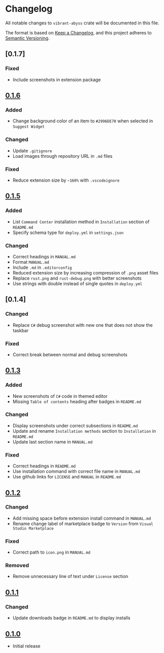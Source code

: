 # Changelog

All notable changes to `vibrant-abyss` crate will be documented in this file.

The format is based on [Keep a Changelog], and this project adheres to
[Semantic Versioning].

## [0.1.7]

### Fixed

- Include screenshots in extension package

## [0.1.6]

### Added

- Change background color of an item to `#2996DE70` when selected in `Suggest Widget`

### Changed

- Update `.gitignore`
- Load images through repository URL in `.md` files

### Fixed

- Reduce extension size by `~160%` with `.vscodeignore`

## [0.1.5]

### Added

- List `Command Center` installation method in `Installation` section of
  `README.md`
- Specify schema type for `deploy.yml` in `settings.json`

### Changed

- Correct headings in `MANUAL.md`
- Format `MANUAL.md`
- Include `.md` in `.editorconfig`
- Reduced extension size by increasing compression of `.png` asset files
- Replace `rust.png` and `rust-debug.png` with better screenshots
- Use strings with double instead of single quotes in `deploy.yml`

## [0.1.4]

### Changed

- Replace `C#` debug screenshot with new one that does not show the taskbar

### Fixed

- Correct break between normal and debug screenshots

## [0.1.3]

### Added

- New screenshots of `C#` code in themed editor
- Missing `Table of contents` heading after badges in `README.md`

### Changed

- Display screenshots under correct subsections in `README.md`
- Update and rename `Installation methods` section to `Installation` in
  `README.md`
- Update last section name in `MANUAL.md`

### Fixed

- Correct headings in `README.md`
- Use installation command with correct file name in `MANUAL.md`
- Use github links for `LICENSE` and `MANUAL` in `README.md`

## [0.1.2]

### Changed

- Add missing space before extension install command in `MANUAL.md`
- Rename change label of marketplace badge to `Version` from
  `Visual Studio Marketplace`

### Fixed

- Correct path to `icon.png` in `MANUAL.md`

### Removed

- Remove unnecessary line of text under `License` section

## [0.1.1]

### Changed

- Update downloads badge in `README.md` to display installs

## [0.1.0]

- Initial release

<!-- Links -->

[Keep a Changelog]: https://keepachangelog.com/en/1.0.0/
[Semantic Versioning]: https://semver.org/spec/v2.0.0.html

<!-- Versions -->

[0.1.6]: https://github.com/noelhorvath/vibrant-abyss/releases/tag/v0.1.7
[0.1.6]: https://github.com/noelhorvath/vibrant-abyss/releases/tag/v0.1.6
[0.1.5]: https://github.com/noelhorvath/vibrant-abyss/releases/tag/v0.1.5
[0.1.3]: https://github.com/noelhorvath/vibrant-abyss/releases/tag/v0.1.3
[0.1.2]: https://github.com/noelhorvath/vibrant-abyss/releases/tag/v0.1.2
[0.1.1]: https://github.com/noelhorvath/vibrant-abyss/releases/tag/v0.1.1
[0.1.0]: https://github.com/noelhorvath/vibrant-abyss/releases/tag/v0.1.0
